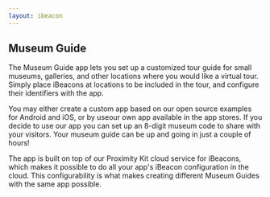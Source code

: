```yaml
---
layout: ibeacon
---
```



## Museum Guide

The Museum Guide app lets you set up a customized tour guide for small museums, galleries, and other locations where you would like a virtual tour.  Simply place iBeacons at locations to be included in the tour, and configure their identifiers with the app.

You may either create a custom app based on our open source examples for Android and iOS, or by useour own app available in the app stores.  If you decide to use our app you can set up an 8-digit museum code to share with your visitors.  Your museum guide  can be up and going in just a couple of hours!

The app is built on top of our Proximity Kit cloud service for iBeacons, which makes it possible to do all your app's iBeacon configuration in the cloud.  This configurability is what makes creating different Museum Guides with the same app possible.

